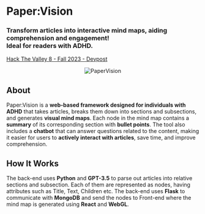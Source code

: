 # Paper:Vision
### Transform articles into interactive mind maps, aiding comprehension and engagement!<br>Ideal for readers with ADHD.

[Hack The Valley 8 - Fall 2023 - Devpost](https://devpost.com/software/papervision-onb5xg)

<p align="center">
  <img src="https://github.com/AlankritVerma01/HTV8/assets/90617686/a8e700d2-f4e1-4cbb-9b19-985c56aca8c0" alt="PaperVision">
</p>

## About
Paper:Vision is a **web-based framework designed for individuals with ADHD** that takes articles, breaks them down into sections and subsections, and generates **visual mind maps**. Each node in the mind map contains a **summary** of its corresponding section with **bullet points**. The tool also includes a **chatbot** that can answer questions related to the content, making it easier for users to **actively interact with articles**, save time, and improve comprehension.

## How It Works
The back-end uses **Python** and **GPT-3.5** to parse out articles into relative sections and subsection. Each of them are represented as nodes, having attributes such as Title, Text, Children etc. The back-end uses **Flask** to communicate with **MongoDB** and send the nodes to Front-end where the mind map is generated using **React** and **WebGL**.
